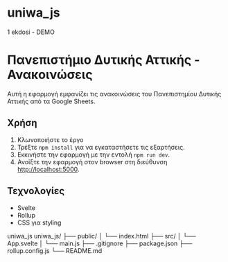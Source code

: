 # uniwa_js
1 ekdosi - DEMO
# Πανεπιστήμιο Δυτικής Αττικής - Ανακοινώσεις

Αυτή η εφαρμογή εμφανίζει τις ανακοινώσεις του Πανεπιστημίου Δυτικής Αττικής από τα Google Sheets.

## Χρήση

1. Κλωνοποιήστε το έργο
2. Τρέξτε `npm install` για να εγκαταστήσετε τις εξαρτήσεις.
3. Εκκινήστε την εφαρμογή με την εντολή `npm run dev`.
4. Ανοίξτε την εφαρμογή στον browser στη διεύθυνση [http://localhost:5000](http://localhost:5000).

## Τεχνολογίες

- Svelte
- Rollup
- CSS για styling



uniwa_js
uniwa_js/
├── public/
│   └── index.html
├── src/
│   └── App.svelte
│   └── main.js
├── .gitignore
├── package.json
├── rollup.config.js
└── README.md